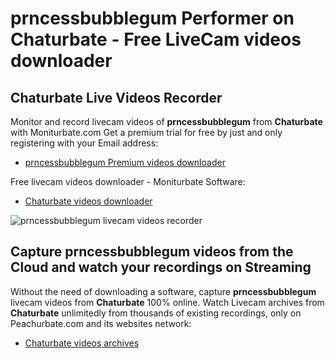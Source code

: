 # prncessbubblegum Performer on Chaturbate - Free LiveCam videos downloader

## Chaturbate Live Videos Recorder

Monitor and record livecam videos of **prncessbubblegum** from **Chaturbate** with Moniturbate.com
Get a premium trial for free by just and only registering with your Email address:
* [prncessbubblegum Premium videos downloader](https://moniturbate.com/request-demo-licence-key.html)

Free livecam videos downloader - Moniturbate Software:
* [Chaturbate videos downloader](https://moniturbate.com/moniturbate-download-software.html)

![prncessbubblegum livecam videos recorder](https://peachurnet.com/templates/moniturbate-software.png)


## Capture prncessbubblegum videos from the Cloud and watch your recordings on Streaming

Without the need of downloading a software, capture **prncessbubblegum** livecam videos from **Chaturbate** 100% online.
Watch Livecam archives from **Chaturbate** unlimitedly from thousands of existing recordings, only on Peachurbate.com and its websites network:
* [Chaturbate videos archives](https://peachurnet.com/)